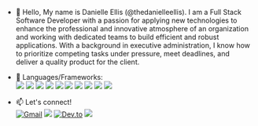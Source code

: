 - 👋 Hello, My name is Danielle Ellis (@thedanielleellis). I am a Full Stack Software Developer with a passion for applying new technologies to enhance the professional and innovative atmosphere of an organization and working with dedicated teams to build efficient and robust applications. With a background in executive administration, I know how to prioritize competing tasks under pressure, meet deadlines, and deliver a quality product for the client.
- 🌱 Languages/Frameworks: <br>
<img src="https://img.shields.io/badge/JavaScript-F7DF1E?style=for-the-badge&logo=javascript&logoColor=black">                                     <img src="https://img.shields.io/badge/Ruby-CC342D?style=for-the-badge&logo=ruby&logoColor=white">                                                <img src="https://img.shields.io/badge/Ruby_on_Rails-CC0000?style=for-the-badge&logo=ruby-on-rails&logoColor=white">                             <img src="https://img.shields.io/badge/HTML-239120?style=for-the-badge&logo=html5&logoColor=white">                                               <img src="https://img.shields.io/badge/CSS-239120?&style=for-the-badge&logo=css3&logoColor=white">                                                <img src="https://img.shields.io/badge/PostgreSQL-316192?style=for-the-badge&logo=postgresql&logoColor=white">                                    <img src="https://img.shields.io/badge/Node.js-339933?style=for-the-badge&logo=nodedotjs&logoColor=white">                                        <img src="https://img.shields.io/badge/React-20232A?style=for-the-badge&logo=react&logoColor=61DAFB">                                             <img src="https://img.shields.io/badge/Redux-593D88?style=for-the-badge&logo=redux&logoColor=white">                                              <img src="https://img.shields.io/badge/Bootstrap-563D7C?style=for-the-badge&logo=bootstrap&logoColor=white">

- 📫 Let's connect! <br>
<a href="mailto:thedanielleellis@gmail.com"><img src="https://img.shields.io/badge/Gmail-D14836?style=for-the-badge&amp;logo=gmail&amp;logoColor=white" alt="Gmail" style="max-width:100%;"></a> 
<a href="https://www.linkedin.com/in/daniellerichardson1/" rel="nofollow"><img src="https://img.shields.io/badge/linkedin-%230077B5.svg?&amp;style=for-the-badge&amp;logo=linkedin&amp;logoColor=white" style="max-width:100%;"></a>
<a href="https://dev.to/thedanielleellis/" rel="nofollow"><img src="https://img.shields.io/badge/dev.to-0A0A0A?style=for-the-badge&logo=devdotto&logoColor=white" alt="Dev.to" data-canonical-src="https://img.shields.io/badge/dev.to-0A0A0A?style=for-the-badge&logo=devdotto&logoColor=white" style="max-width:100%;"></a>
<a href="https://twitter.com/_codedani" rel="nofollow"><img src="https://img.shields.io/badge/Twitter-1DA1F2?style=for-the-badge&amp;logo=twitter&amp;logoColor=white" style="max-width:100%;"></a>

<!---
thedanielleellis/thedanielleellis is a ✨ special ✨ repository because its `README.md` (this file) appears on your GitHub profile.
You can click the Preview link to take a look at your changes.
--->
